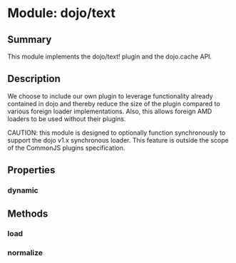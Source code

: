 # Module: dojo/text

## Summary

This module implements the dojo/text! plugin and the dojo.cache API.
## Description

We choose to include our own plugin to leverage functionality already contained in dojo
and thereby reduce the size of the plugin compared to various foreign loader implementations.
Also, this allows foreign AMD loaders to be used without their plugins.

CAUTION: this module is designed to optionally function synchronously to support the dojo v1.x synchronous
loader. This feature is outside the scope of the CommonJS plugins specification.
## Properties

### dynamic


## Methods

### load


### normalize



